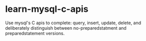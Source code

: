 # learn-mysql-c-apis
Use mysql's C apis to complete: query, insert, update, delete, and deliberately distinguish between no-preparedstatment and preparedstatement versions.
